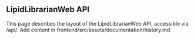 ## LipidLibrarianWeb API

This page describes the layout of the LipidLibrarianWeb API, accessible via /api/.
Add content in frontend/src/assets/documentation/history.md
